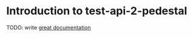# Introduction to test-api-2-pedestal

TODO: write [great documentation](http://jacobian.org/writing/what-to-write/)
